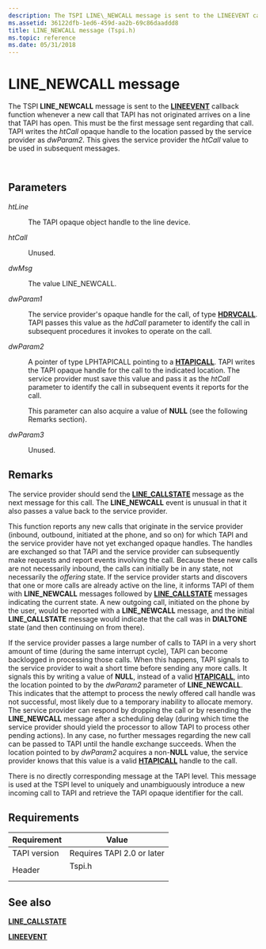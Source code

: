 ```yaml
---
description: The TSPI LINE\_NEWCALL message is sent to the LINEEVENT callback function whenever a new call that TAPI has not originated arrives on a line that TAPI has open.
ms.assetid: 36122dfb-1ed6-459d-aa2b-69c86daaddd8
title: LINE_NEWCALL message (Tspi.h)
ms.topic: reference
ms.date: 05/31/2018
---
```


# LINE\_NEWCALL message

The TSPI **LINE\_NEWCALL** message is sent to the [**LINEEVENT**](/windows/win32/api/tspi/nc-tspi-lineevent) callback function whenever a new call that TAPI has not originated arrives on a line that TAPI has open. This must be the first message sent regarding that call. TAPI writes the *htCall* opaque handle to the location passed by the service provider as *dwParam2*. This gives the service provider the *htCall* value to be used in subsequent messages.


```C++
            
```



## Parameters

<dl> <dt>

*htLine* 
</dt> <dd>

The TAPI opaque object handle to the line device.

</dd> <dt>

*htCall* 
</dt> <dd>

Unused.

</dd> <dt>

*dwMsg* 
</dt> <dd>

The value LINE\_NEWCALL.

</dd> <dt>

*dwParam1* 
</dt> <dd>

The service provider's opaque handle for the call, of type [**HDRVCALL**](hdrvline.md). TAPI passes this value as the *hdCall* parameter to identify the call in subsequent procedures it invokes to operate on the call.

</dd> <dt>

*dwParam2* 
</dt> <dd>

A pointer of type LPHTAPICALL pointing to a [**HTAPICALL**](htapicall.md). TAPI writes the TAPI opaque handle for the call to the indicated location. The service provider must save this value and pass it as the *htCall* parameter to identify the call in subsequent events it reports for the call.

This parameter can also acquire a value of **NULL** (see the following Remarks section).

</dd> <dt>

*dwParam3* 
</dt> <dd>

Unused.

</dd> </dl>

## Remarks

The service provider should send the [**LINE\_CALLSTATE**](/previous-versions/windows/desktop/legacy/ms725219(v=vs.85)) message as the next message for this call. The **LINE\_NEWCALL** event is unusual in that it also passes a value back to the service provider.

This function reports any new calls that originate in the service provider (inbound, outbound, initiated at the phone, and so on) for which TAPI and the service provider have not yet exchanged opaque handles. The handles are exchanged so that TAPI and the service provider can subsequently make requests and report events involving the call. Because these new calls are not necessarily inbound, the calls can initially be in any state, not necessarily the *offering* state. If the service provider starts and discovers that one or more calls are already active on the line, it informs TAPI of them with **LINE\_NEWCALL** messages followed by [**LINE\_CALLSTATE**](/previous-versions/windows/desktop/legacy/ms725219(v=vs.85)) messages indicating the current state. A new outgoing call, initiated on the phone by the user, would be reported with a **LINE\_NEWCALL** message, and the initial **LINE\_CALLSTATE** message would indicate that the call was in **DIALTONE** state (and then continuing on from there).

If the service provider passes a large number of calls to TAPI in a very short amount of time (during the same interrupt cycle), TAPI can become backlogged in processing those calls. When this happens, TAPI signals to the service provider to wait a short time before sending any more calls. It signals this by writing a value of **NULL**, instead of a valid [**HTAPICALL**](htapicall.md), into the location pointed to by the *dwParam2* parameter of **LINE\_NEWCALL**. This indicates that the attempt to process the newly offered call handle was not successful, most likely due to a temporary inability to allocate memory. The service provider can respond by dropping the call or by resending the **LINE\_NEWCALL** message after a scheduling delay (during which time the service provider should yield the processor to allow TAPI to process other pending actions). In any case, no further messages regarding the new call can be passed to TAPI until the handle exchange succeeds. When the location pointed to by *dwParam2* acquires a non-**NULL** value, the service provider knows that this value is a valid [**HTAPICALL**](htapicall.md) handle to the call.

There is no directly corresponding message at the TAPI level. This message is used at the TSPI level to uniquely and unambiguously introduce a new incoming call to TAPI and retrieve the TAPI opaque identifier for the call.

## Requirements



| Requirement | Value |
|-------------------------|-----------------------------------------------------------------------------------|
| TAPI version<br/> | Requires TAPI 2.0 or later<br/>                                             |
| Header<br/>       | <dl> <dt>Tspi.h</dt> </dl> |



## See also

<dl> <dt>

[**LINE\_CALLSTATE**](/previous-versions/windows/desktop/legacy/ms725219(v=vs.85))
</dt> <dt>

[**LINEEVENT**](/windows/win32/api/tspi/nc-tspi-lineevent)
</dt> </dl>

 

